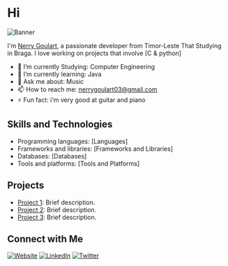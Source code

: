 <!-- Replace the placeholders with your own content -->

# Hi

![Banner](https://i.pinimg.com/originals/01/e3/de/01e3ded4deb64c3c264032c64a1d9b10.gif)

I'm [Nerry Goulart](https://your-website-url.com), a passionate developer from Timor-Leste That Studying in Braga. I love working on projects that involve [C & python]

- 🔭 I’m currently Studying: Computer Engineering
- 🌱 I’m currently learning: Java
- 💬 Ask me about: Music
- 📫 How to reach me: nerrygoulart03@gmail.com
- ⚡ Fun fact: i'm very good at guitar and piano

## Skills and Technologies

- Programming languages: [Languages]
- Frameworks and libraries: [Frameworks and Libraries]
- Databases: [Databases]
- Tools and platforms: [Tools and Platforms]

## Projects

- [Project 1](https://project1-url.com): Brief description.
- [Project 2](https://project2-url.com): Brief description.
- [Project 3](https://project3-url.com): Brief description.

## Connect with Me

[![Website](https://your-website-icon-url.com)](https://your-website-url.com)
[![LinkedIn](https://your-linkedin-icon-url.com)](https://your-linkedin-url.com)
[![Twitter](https://your-twitter-icon-url.com)](https://your-twitter-url.com)

